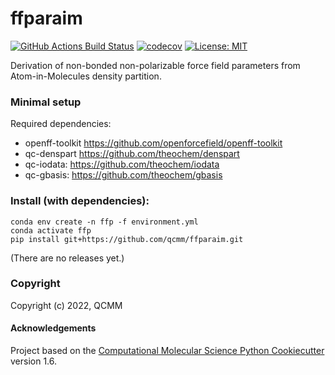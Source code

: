 ffparaim
==============================
[//]: # (Badges)
[![GitHub Actions Build Status](https://github.com/QCMM/ffparaim/workflows/CI/badge.svg)](https://github.com/QCMM/ffparaim/actions?query=workflow%3ACI)
[![codecov](https://codecov.io/gh/QCMM/ffparaim/branch/master/graph/badge.svg)](https://codecov.io/gh/QCMM/ffparaim/branch/master)
[![License: MIT](https://img.shields.io/badge/License-MIT-yellow.svg)](https://opensource.org/licenses/MIT)


Derivation of non-bonded non-polarizable force field parameters from Atom-in-Molecules density partition.

### Minimal setup

Required dependencies:

- openff-toolkit https://github.com/openforcefield/openff-toolkit
- qc-denspart https://github.com/theochem/denspart
- qc-iodata: https://github.com/theochem/iodata
- qc-gbasis: https://github.com/theochem/gbasis

### Install (with dependencies):


    conda env create -n ffp -f environment.yml
    conda activate ffp
    pip install git+https://github.com/qcmm/ffparaim.git

(There are no releases yet.)


### Copyright

Copyright (c) 2022, QCMM


#### Acknowledgements
 
Project based on the 
[Computational Molecular Science Python Cookiecutter](https://github.com/molssi/cookiecutter-cms) version 1.6.
